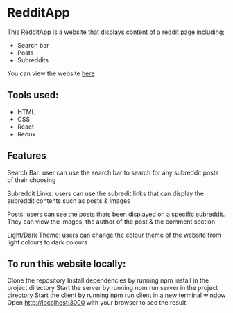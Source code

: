 # RedditApp

This RedditApp is a website that displays content of a reddit page including;
- Search bar
- Posts
- Subreddits

You can view the website [here](https://marciolopes451.github.io/React-Reddit-App/)

## Tools used:
- HTML
- CSS
- React
- Redux

## Features
Search Bar: user can use the search bar to search for any subreddit posts of their choosing

Subreddit Links: users can use the subredit links that can display the subreddit contents such as posts & images

Posts: users can see the posts thats been displayed on a specific subreddit. They can view the images, the author of the post & the comment section

Light/Dark Theme: users can change the colour theme of the website from light colours to dark colours

## To run this website locally:

Clone the repository
Install dependencies by running npm install in the project directory
Start the server by running npm run server in the project directory
Start the client by running npm run client in a new terminal window
Open [http://localhost:3000](http://localhost:3000) with your browser to see the result.
